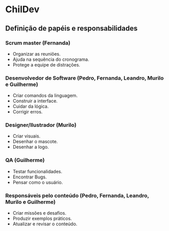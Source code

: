 # ChilDev

## Definição de papéis e responsabilidades

### Scrum master (Fernanda)
* Organizar as reuniões.
* Ajuda na sequência do cronograma.
* Protege a equipe de distrações.

### Desenvolvedor de Software (Pedro, Fernanda, Leandro, Murilo e Guilherme)
* Criar comandos da linguagem.
* Construir a interface.
* Cuidar da lógica.
* Corrigir erros.

### Designer/Ilustrador (Murilo)
* Criar visuais.
* Desenhar o mascote.
* Desenhar a logo.

### QA (Guilherme)
* Testar funcionalidades.
* Encontrar Bugs.
* Pensar como o usuário.

### Responsáveis pelo conteúdo (Pedro, Fernanda, Leandro, Murilo e Guilherme)
* Criar missões e desafios.
* Produzir exemplos práticos.
* Atualizar e revisar o conteúdo.
